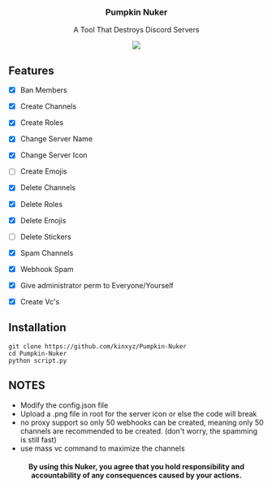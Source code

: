 <h3 align="center">  
  Pumpkin Nuker
  </h3>
<p align="center">
A Tool That Destroys Discord Servers
</p>
<p align="center">
<img src="https://media.discordapp.net/attachments/1124112324727422986/1161698102638559343/images_-_2023-10-12T001109.783.jpg?ex=65393eaa&is=6526c9aa&hm=d0b44b4d06bb82140981e5485991e9cb033aa7af7fc2aeeda7208e68bd15bb0e&">
</p>

## Features
 - [x] Ban Members
 - [x] Create Channels 
 - [x] Create Roles 
 - [x] Change Server Name
 - [x] Change Server Icon
 - [ ] Create Emojis
 - [x] Delete Channels 
 - [x] Delete Roles 
 - [x] Delete Emojis 
 - [ ] Delete Stickers 
 - [x] Spam Channels
 - [x] Webhook Spam
 - [x] Give administrator perm to Everyone/Yourself
 - [x] Create Vc's


<h2>Installation</h2>

```
git clone https://github.com/kinxyz/Pumpkin-Nuker
cd Pumpkin-Nuker
python script.py
```

## NOTES
- Modify the config.json file
- Upload a .png file in root for the server icon or else the code will break
- no proxy support so only 50 webhooks can be created, meaning only 50 channels are recommended to be created. (don't worry, the spamming is still fast)
- use mass vc command to maximize the channels

<h4 align="center"> By using this Nuker, you agree that you hold responsibility and accountability of any consequences caused by your actions. </h4>